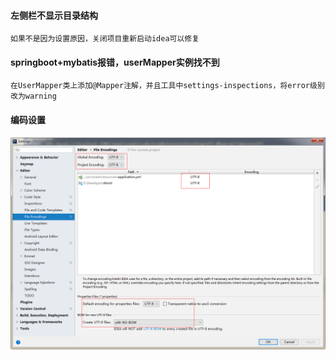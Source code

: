 #### 左侧栏不显示目录结构
	如果不是因为设置原因，关闭项目重新启动idea可以修复
	
#### springboot+mybatis报错，userMapper实例找不到
	在UserMapper类上添加@Mapper注解，并且工具中settings-inspections，将error级别改为warning
	
#### 编码设置
![](https://raw.githubusercontent.com/FireJoinSnow/doc-imgs/master/idea/201904181018.png)